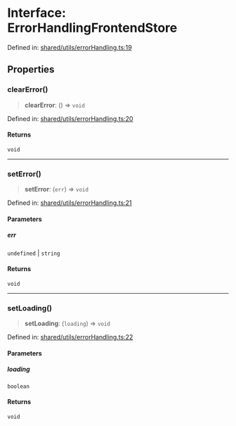 # Interface: ErrorHandlingFrontendStore

Defined in: [shared/utils/errorHandling.ts:19](https://github.com/Nick2bad4u/Uptime-Watcher/blob/3cce0c3b352c8390536ca3c7399ece50a05faf18/shared/utils/errorHandling.ts#L19)

## Properties

### clearError()

> **clearError**: () => `void`

Defined in: [shared/utils/errorHandling.ts:20](https://github.com/Nick2bad4u/Uptime-Watcher/blob/3cce0c3b352c8390536ca3c7399ece50a05faf18/shared/utils/errorHandling.ts#L20)

#### Returns

`void`

***

### setError()

> **setError**: (`err`) => `void`

Defined in: [shared/utils/errorHandling.ts:21](https://github.com/Nick2bad4u/Uptime-Watcher/blob/3cce0c3b352c8390536ca3c7399ece50a05faf18/shared/utils/errorHandling.ts#L21)

#### Parameters

##### err

`undefined` | `string`

#### Returns

`void`

***

### setLoading()

> **setLoading**: (`loading`) => `void`

Defined in: [shared/utils/errorHandling.ts:22](https://github.com/Nick2bad4u/Uptime-Watcher/blob/3cce0c3b352c8390536ca3c7399ece50a05faf18/shared/utils/errorHandling.ts#L22)

#### Parameters

##### loading

`boolean`

#### Returns

`void`
